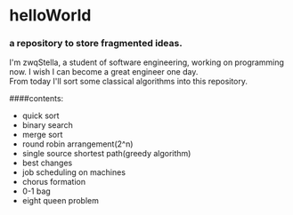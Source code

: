 # helloWorld
### a repository to store fragmented ideas.  
I'm zwqStella, a student of software engineering, working on programming now. I wish I can become a great engineer one day.  
From today I'll sort some classical algorithms into this repository.

####contents:
* quick sort
* binary search
* merge sort
* round robin arrangement(2^n)
* single source shortest path(greedy algorithm)
* best changes  
* job scheduling on machines
* chorus formation
* 0-1 bag
* eight queen problem

